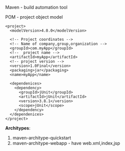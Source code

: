 Maven - build automation tool

POM - project object model
```
<project>
  <modelVersion>4.0.0</modelVersion>
  
  <!-- Project coordinates -->
  <!-- Name of company,group,organization -->
  <groupId>com.myApp</groupId>
  <!--  project name -->
  <artifactId>myApp</artifactId>
  <!-- project version -->
  <version>1.0Final</version>
  <packaging>jar</packaging>
  <name>myApp</name>
  
  <dependenices>
    <dependency>
      <groupId>jUnit</groupId>
      <artifactId>jUnit</artifactId>
      <version>3.8.1</version>
      <scope>jUnit</scope>
    </dependency>
  </dependenices>
</project>
```

**Architypes**:
1. maven-architype-quickstart
2. maven-architype-webapp     - have web.xml,index,jsp
